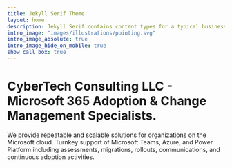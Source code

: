 ```yaml
---
title: Jekyll Serif Theme
layout: home
description: Jekyll Serif contains content types for a typical business website. The theme is fully responsive, blazing fast and artfully illustrated.
intro_image: "images/illustrations/pointing.svg"
intro_image_absolute: true
intro_image_hide_on_mobile: true
show_call_box: true
---
```


# CyberTech Consulting LLC - Microsoft 365 Adoption & Change Management Specialists.

We provide repeatable and scalable solutions for organizations on the Microsoft cloud. Turnkey support of Microsoft Teams, Azure, and Power Platform including assessments, migrations, rollouts, communications, and continuous adoption activities. 
